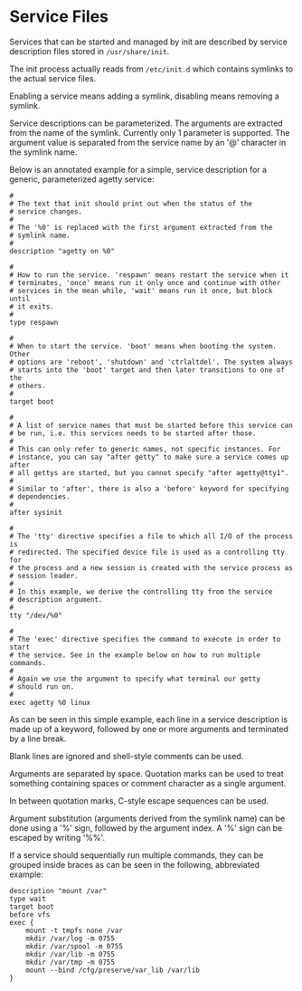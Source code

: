 # Service Files

Services that can be started and managed by init are described by service
description files stored in `/usr/share/init`.

The init process actually reads from `/etc/init.d` which contains symlinks to
the actual service files.

Enabling a service means adding a symlink, disabling means removing a symlink.

Service descriptions can be parameterized. The arguments are extracted from the
name of the symlink. Currently only 1 parameter is supported. The argument
value is separated from the service name by an '@' character in the symlink
name.



Below is an annotated example for a simple, service description for a
generic, parameterized agetty service:

    #
    # The text that init should print out when the status of the
    # service changes.
    #
    # The '%0' is replaced with the first argument extracted from the
    # symlink name.
    #
    description "agetty on %0"

    #
    # How to run the service. 'respawn' means restart the service when it
    # terminates, 'once' means run it only once and continue with other
    # services in the mean while, 'wait' means run it once, but block until
    # it exits.
    #
    type respawn

    #
    # When to start the service. 'boot' means when booting the system. Other
    # options are 'reboot', 'shutdown' and 'ctrlaltdel'. The system always
    # starts into the 'boot' target and then later transitions to one of the
    # others.
    #
    target boot

    #
    # A list of service names that must be started before this service can
    # be run, i.e. this services needs to be started after those.
    #
    # This can only refer to generic names, not specific instances. For
    # instance, you can say "after getty" to make sure a service comes up after
    # all gettys are started, but you cannot specify "after agetty@tty1".
    #
    # Similar to 'after', there is also a 'before' keyword for specifying
    # dependencies.
    #
    after sysinit

    #
    # The 'tty' directive specifies a file to which all I/O of the process is
    # redirected. The specified device file is used as a controlling tty for
    # the process and a new session is created with the service process as
    # session leader.
    #
    # In this example, we derive the controlling tty from the service
    # description argument.
    #
    tty "/dev/%0"
    
    #
    # The 'exec' directive specifies the command to execute in order to start
    # the service. See in the example below on how to run multiple commands.
    #
    # Again we use the argument to specify what terminal our getty
    # should run on.
    #
    exec agetty %0 linux

As can be seen in this simple example, each line in a service description is
made up of a keyword, followed by one or more arguments and terminated by a
line break.

Blank lines are ignored and shell-style comments can be used.

Arguments are separated by space. Quotation marks can be used to treat
something containing spaces or comment character as a single argument.

In between quotation marks, C-style escape sequences can be used.

Argument substitution (arguments derived from the symlink name) can be
done using a '%' sign, followed by the argument index. A '%' sign can be
escaped by writing '%%'.


If a service should sequentially run multiple commands, they can be grouped
inside braces as can be seen in the following, abbreviated example:

    description "mount /var"
    type wait
    target boot
    before vfs
    exec {
        mount -t tmpfs none /var
        mkdir /var/log -m 0755
        mkdir /var/spool -m 0755
        mkdir /var/lib -m 0755
        mkdir /var/tmp -m 0755
        mount --bind /cfg/preserve/var_lib /var/lib
    }

